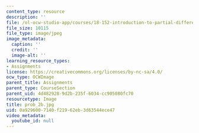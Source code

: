 ```yaml
---
content_type: resource
description: ''
file: /ol-ocw-studio-app/courses/18-152-introduction-to-partial-differential-equations-fall-2005/0a9296007140f21962eb3d63544ece47_prob_2b.jpg
file_size: 10115
file_type: image/jpeg
image_metadata:
  caption: ''
  credit: ''
  image-alt: ''
learning_resource_types:
- Assignments
license: https://creativecommons.org/licenses/by-nc-sa/4.0/
ocw_type: OCWImage
parent_title: Assignments
parent_type: CourseSection
parent_uid: 4d482928-9d2b-235f-6034-cc905080fc70
resourcetype: Image
title: prob_2b.jpg
uid: 0a929600-7140-f219-62eb-3d63544ece47
video_metadata:
  youtube_id: null
---
```

